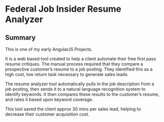 # Federal Job Insider Resume Analyzer
## Summary

This is one of my early AngularJS Projects.

It is a web based tool created to help a client automate their free first pass resume critiques. The manual process required that they compare a prospective customer’s resume to a job posting. They identified this as a high cost, low return task necessary to generate sales leads.

The resume analyzer tool automatically pulls in the job description from a job posting, then sends it to a natural language recognition system to identify keywords. It then compares these results to the customer’s resume, and rates it based upon keyword coverage.

This tool saved the client approx 30 mins per sales lead, helping to decrease their customer acquisition cost.
